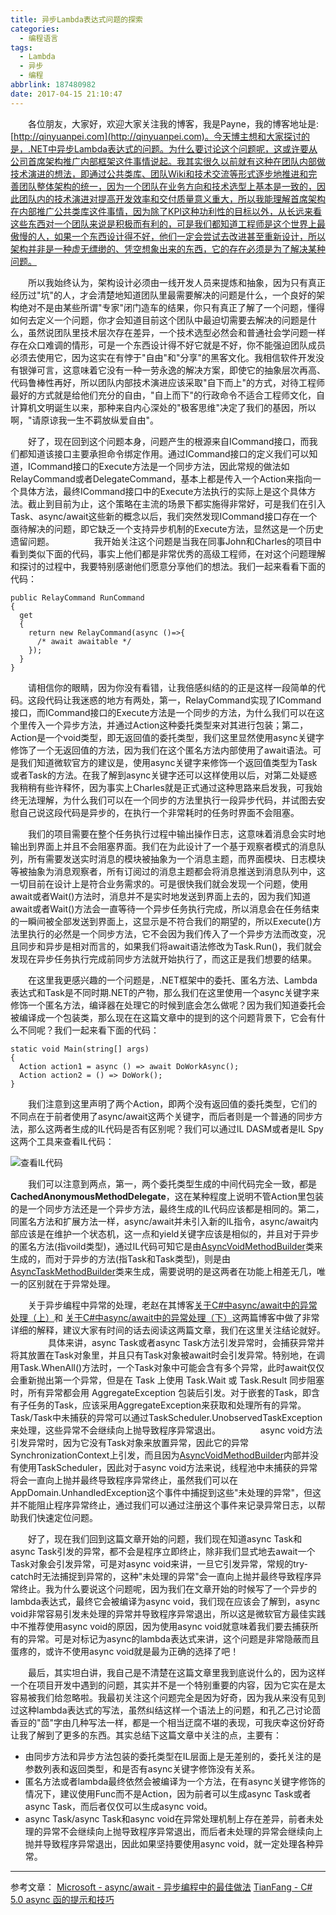 ```yaml
---
title: 异步Lambda表达式问题的探索
categories:
  - 编程语言
tags:
  - Lambda
  - 异步
  - 编程
abbrlink: 187480982
date: 2017-04-15 21:10:47
---
```


  各位朋友，大家好，欢迎大家关注我的博客，我是Payne，我的博客地址是:[http://qinyuanpei.com](http://qinyuanpei.com)。今天博主想和大家探讨的是，.NET中异步Lambda表达式的问题。为什么要讨论这个问题呢，这或许要从公司首席架构推广内部框架这件事情说起。我其实很久以前就有这种在团队内部做技术演进的想法，即通过公共类库、团队Wiki和技术交流等形式逐步地推进和完善团队整体架构的统一，因为一个团队在业务方向和技术选型上基本是一致的，因此团队内的技术演进对提高开发效率和交付质量意义重大，所以我能理解首席架构在内部推广公共类库这件事情，因为除了KPI这种功利性的目标以外，从长远来看这些东西对一个团队来说是积极而有利的，可是我们都知道工程师是这个世界上最傲慢的人，如果一个东西设计得不好，他们一定会尝试去改进甚至重新设计，所以架构并非是一种虚无缥缈的、凭空想象出来的东西，它的存在必须是为了解决某种问题。

  所以我始终认为，架构设计必须由一线开发人员来提炼和抽象，因为只有真正经历过"坑"的人，才会清楚地知道团队里最需要解决的问题是什么，一个良好的架构绝对不是由某些所谓"专家"闭门造车的结果，你只有真正了解了一个问题，懂得如何去定义一个问题，你才会知道目前这个团队中最迫切需要去解决的问题是什么，虽然说团队里技术层次存在差异，一个技术选型必然会和普通社会学问题一样存在众口难调的情形，可是一个东西设计得不好它就是不好，你不能强迫团队成员必须去使用它，因为这实在有悖于"自由"和"分享"的黑客文化。我相信软件开发没有银弹可言，这意味着它没有一种一劳永逸的解决方案，即使它的抽象层次再高、代码鲁棒性再好，所以团队内部技术演进应该采取"自下而上"的方式，对待工程师最好的方式就是给他们充分的自由，"自上而下"的行政命令不适合工程师文化，自计算机文明诞生以来，那种来自内心深处的"极客思维"决定了我们的基因，所以啊，"请原谅我一生不羁放纵爱自由"。

  好了，现在回到这个问题本身，问题产生的根源来自ICommand接口，而我们都知道该接口主要承担命令绑定作用。通过ICommand接口的定义我们可以知道，ICommand接口的Execute方法是一个同步方法，因此常规的做法如RelayCommand或者DelegateCommand，基本上都是传入一个Action来指向一个具体方法，最终ICommand接口中的Execute方法执行的实际上是这个具体方法。截止到目前为止，这个策略在主流的场景下都实施得非常好，可是我们在引入Task、async/await这些新的概念以后，我们突然发现ICommand接口存在一个亟待解决的问题，即它缺乏一个支持异步机制的Execute方法，显然这是一个历史遗留问题。
  
  我开始关注这个问题是当我在同事John和Charles的项目中看到类似下面的代码，事实上他们都是非常优秀的高级工程师，在对这个问题理解和探讨的过程中，我要特别感谢他们愿意分享他们的想法。我们一起来看看下面的代码：
```
public RelayCommand RunCommand
{
  get
  {
    return new RelayCommand(async ()=>{
      /* await awaitable */
    });
  }
}
```
  请相信你的眼睛，因为你没有看错，让我倍感纠结的的正是这样一段简单的代码。这段代码让我迷惑的地方有两处，第一，RelayCommand实现了ICommand接口，而ICommand接口的Execute方法是一个同步的方法，为什么我们可以在这个里传入一个异步方法，并通过Action这种委托类型来对其进行包装；第二，Action是一个void类型，即无返回值的委托类型，我们这里显然使用async关键字修饰了一个无返回值的方法，因为我们在这个匿名方法内部使用了await语法。可是我们知道微软官方的建议是，使用async关键字来修饰一个返回值类型为Task或者Task<T>的方法。在我了解到async关键字还可以这样使用以后，对第二处疑惑我稍稍有些许释怀，因为事实上Charles就是正式通过这种思路来启发我，可我始终无法理解，为什么我们可以在一个同步的方法里执行一段异步代码，并试图去安慰自己说这段代码是异步的，在执行一个非常耗时的任务时界面不会阻塞。

  我们的项目需要在整个任务执行过程中输出操作日志，这意味着消息会实时地输出到界面上并且不会阻塞界面。我们在为此设计了一个基于观察者模式的消息队列，所有需要发送实时消息的模块被抽象为一个消息主题，而界面模块、日志模块等被抽象为消息观察者，所有订阅过的消息主题都会将消息推送到消息队列中，这一切目前在设计上是符合业务需求的。可是很快我们就会发现一个问题，使用await或者Wait()方法时，消息并不是实时地发送到界面上去的，因为我们知道await或者Wait()方法会一直等待一个异步任务执行完成，所以消息会在任务结束的一瞬间被全部发送到界面上，这显示是不符合我们的期望的，所以Execute()方法里执行的必然是一个同步方法，它不会因为我们传入了一个异步方法而改变，况且同步和异步是相对而言的，如果我们将await语法修改为Task.Run()，我们就会发现在异步任务执行完成前同步方法就开始执行了，而这正是我们想要的结果。

  在这里我更感兴趣的一个问题是，.NET框架中的委托、匿名方法、Lambda表达式和Task是不同时期.NET的产物，那么我们在这里使用一个async关键字来修饰一个匿名方法，编译器在处理它的时候到底会怎么做呢？因为我们知道委托会被编译成一个包装类，那么现在在这篇文章中的提到的这个问题背景下，它会有什么不同呢？我们一起来看下面的代码：

```
static void Main(string[] args)
{
  Action action1 = async () => await DoWorkAsync();
  Action action2 = () => DoWork();
}
```

  我们注意到这里声明了两个Action，即两个没有返回值的委托类型，它们的不同点在于前者使用了async/await这两个关键字，而后者则是一个普通的同步方法，那么这两者生成的IL代码是否有区别呢？我们可以通过IL DASM或者是IL Spy这两个工具来查看IL代码：

![查看IL代码](https://ws1.sinaimg.cn/large/4c36074fly1fzix8rsjiej20sh0g0tav.jpg)

  我们可以注意到两点，第一，两个委托类型生成的中间代码完全一致，都是**CachedAnonymousMethodDelegate**，这在某种程度上说明不管Action里包装的是一个同步方法还是一个异步方法，最终生成的IL代码应该都是相同的。第二，同匿名方法和扩展方法一样，async/await并未引入新的IL指令，async/await内部应该是在维护一个状态机，这一点和yield关键字应该是相似的，并且对于异步的匿名方法(指voild类型)，通过IL代码可知它是由[AsyncVoidMethodBuilder](http://msdn.microsoft.com/en-us/library/system.runtime.compilerservices.asyncvoidmethodbuilder.aspx)类来生成的，而对于异步的方法(指Task和Task<T>类型)，则是由[AsyncTaskMethodBuilder](http://msdn.microsoft.com/en-us/library/system.runtime.compilerservices.asynctaskmethodbuilder.aspx)类来生成，需要说明的是这两者在功能上相差无几，唯一的区别就在于异常处理。

  关于异步编程中异常的处理，老赵在其博客[关于C#中async/await中的异常处理（上）](http://blog.zhaojie.me/2012/04/exception-handling-in-csharp-async-await-1.html)和 [关于C#中async/await中的异常处理（下）](http://blog.zhaojie.me/2012/04/exception-handling-in-csharp-async-await-2.html)这两篇博客中做了非常详细的解释，建议大家有时间的话去阅读这两篇文章，我们在这里关注结论就好。
  
  具体来讲，async Task或者async Task<T>方法引发异常时，会捕获异常并将其放置在Task对象里，并且只有Task对象被await时会引发异常。特别地，在调用Task.WhenAll()方法时，一个Task对象中可能会含有多个异常，此时await仅仅会重新抛出第一个异常，但是在 Task 上使用 Task.Wait 或 Task.Result 同步阻塞时，所有异常都会用 AggregateException 包装后引发。对于嵌套的Task，即含有子任务的Task，应该采用AggregateException来获取和处理所有的异常。Task/Task<T>中未捕获的异常可以通过TaskScheduler.UnobservedTaskException来处理，这些异常不会继续向上抛导致程序异常退出。
  
  async void方法引发异常时，因为它没有Task对象来放置异常，因此它的异常SynchronizationContext上引发，而且因为[AsyncVoidMethodBuilder](http://msdn.microsoft.com/en-us/library/system.runtime.compilerservices.asyncvoidmethodbuilder.aspx)内部并没有使用TaskScheduler，因此对于async void方法来说，线程池中未捕获的异常将会一直向上抛并最终导致程序异常终止，虽然我们可以在AppDomain.UnhandledException这个事件中捕捉到这些"未处理的异常"，但这并不能阻止程序异常终止，通过我们可以通过注册这个事件来记录异常日志，以帮助我们快速定位问题。

  好了，现在我们回到这篇文章开始的问题，我们现在知道async Task和async Task<T>引发的异常，都不会是程序立即终止，除非我们显式地去await一个Task对象会引发异常，可是对async void来讲，一旦它引发异常，常规的try-catch时无法捕捉到异常的，这种"未处理的异常"会一直向上抛并最终导致程序异常终止。我为什么要说这个问题呢，因为我们在文章开始的时候写了一个异步的lambda表达式，最终它会被编译为async void，我们现在应该会了解到，async void非常容易引发未处理的异常并导致程序异常退出，所以这是微软官方最佳实践中不推荐使用async void的原因，因为使用async void就意味着我们要去捕获所有的异常。可是对标记为async的lambda表达式来讲，这个问题是非常隐蔽而且蛋疼的，或许不使用async void就是最为正确的选择了吧！

  最后，其实坦白讲，我自己是不清楚在这篇文章里我到底说什么的，因为这样一个在项目开发中遇到的问题，其实并不是一个特别重要的内容，因为它实在是太容易被我们给忽略啦。我最初关注这个问题完全是因为好奇，因为我从来没有见到过这种lambda表达式的写法，虽然纠结这样一个语法上的问题，和孔乙己讨论茴香豆的"茴"字由几种写法一样，都是一个相当迂腐不堪的表现，可我庆幸这份好奇让我了解到了更多的东西。其实总结下这篇文章中关注的点，主要有：

* 由同步方法和异步方法包装的委托类型在IL层面上是无差别的，委托关注的是参数列表和返回类型，和是否有async关键字修饰没有关系。
* 匿名方法或者lambda最终依然会被编译为一个方法，在有async关键字修饰的情况下，建议使用Func而不是Action，因为前者可以生成async Task或者async Task<T>，而后者仅仅可以生成async void。
* async Task/async Task<T>和async void在异常处理机制上存在差异，前者未处理的异常不会继续向上抛导致程序异常退出，而后者未处理的异常会继续向上抛并导致程序异常退出，因此如果坚持要使用async void，就一定处理各种异常。



---

参考文章：
[Microsoft - async/await - 异步编程中的最佳做法](https://www.baidu.com/link?url=f9umAhHAgIYBz5X8dwyjUnu1g8w9RCPtJohhtnWsxDW8BdwLHKFVP0hA1sg0PwOTBF6zKP7AlEPZKiDYgLGleK&wd=&eqid=e9ff05d4000bd133000000035921a2ab)
[TianFang - C# 5.0 async 函的提示和技巧](http://www.cnblogs.com/TianFang/archive/2012/12/24/2831341.html)






















